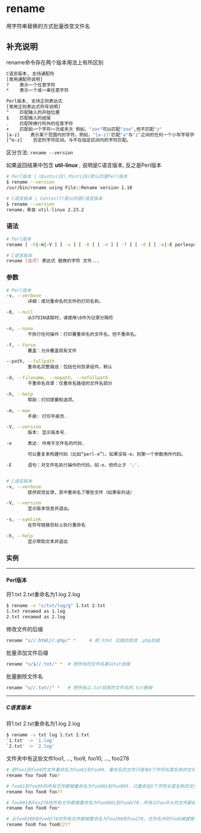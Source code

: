 <!--
 * @Author: your name
 * @Date: 2020-12-10 14:37:30
 * @LastEditTime: 2020-12-10 17:44:11
 * @LastEditors: Please set LastEditors
 * @Description: In User Settings Edit
 * @FilePath: /云/home/lshi/workspace/linux-command/command/rename.md
-->
rename
===

用字符串替换的方式批量改变文件名

## 补充说明

rename命令存在两个版本用法上有所区别 

```bash
C语言版本, 支持通配符
[常用通配符说明]
?    表示一个任意字符
*    表示一个或一串任意字符

Perl版本, 支持正则表达式
[常用正则表达式符号说明]
^    匹配输入的开始位置
$    匹配输入的结尾
.    匹配除换行符外的任意字符
+    匹配前一个字符一次或多次 例如，"zo+"可以匹配"zoo",但不匹配"z"
[a-z]    表示某个范围内的字符，例如，"[a-z]"匹配"a"与"z"之间的任何一个小写字母字符。
[^m-z]    否定的字符区间。与不在指定区间内的字符匹配。
```

区分方法: `rename --version`

如果返回结果中包含 **util-linux** , 说明是C语言版本, 反之是Perl版本
```bash
# Perl版本 | Ubuntu(18),Mint(20)默认的是Perl版本
$ rename --version
/usr/bin/rename using File::Rename version 1.10

# C语言版本 | Centos(7)默认的是C语言版本
$ rename --version
rename，来自 util-linux 2.23.2
```


###  语法

```bash
# Perl版本
rename [ -h|-m|-V ] [ -v ] [ -0 ] [ -n ] [ -f ] [ -d ] [ -e|-E perlexpr]*|perlexpr [ files ]

# C语言版本
rename [选项] 表达式 替换的字符 文件...
```

###  参数

```bash
# Perl版本
-v, --verbose
        详细：成功重命名的文件的打印名称。

-0, --null
        从STDIN读取时，请使用\0作为记录分隔符

-n, --nono
        不执行任何操作：打印要重命名的文件名，但不重命名。

-f, --force
        覆盖：允许覆盖现有文件

--path, --fullpath
        重命名完整路径：包括任何目录组件。默认

-d, --filename, --nopath, --nofullpath
        不重命名目录：仅重命名路径的文件名部分

-h, --help
        帮助：打印提要和选项。

-m, --man
        手册: 打印手册页.

-V, --version
        版本: 显示版本号.

-e      表达: 作用于文件名的代码.

        可以重复来构建代码（比如“perl-e”）。如果没有-e，则第一个参数用作代码。

-E      语句：对文件名执行操作的代码，如-e，但终止于 ';'.


# C语言版本
-v, --verbose
        提供视觉反馈，其中重命名了哪些文件（如果有的话）

-V, --version
        显示版本信息并退出。

-s, --symlink
        在符号链接目标上执行重命名

-h, --help
        显示帮助文本并退出
```

###  实例

---

#### Perl版本

将1.txt 2.txt重命名为1.log 2.log

```bash
$ rename -v "s/txt/log/g" 1.txt 2.txt
1.txt renamed as 1.log
2.txt renamed as 2.log
```

修改文件的后缀

```bash
rename "s//.html//.php/" *     # 把.html 后缀的改成 .php后缀
```

批量添加文件后缀

```bash
rename "s/$//.txt/" *  # 把所有的文件名都以txt结尾
```

批量删除文件名

```bash
rename "s//.txt//" *   # 把所有以.txt结尾的文件名的.txt删掉
```

---

##### C语言版本


将1.txt 2.txt重命名为1.log 2.log

```bash
$ rename -v txt log 1.txt 2.txt
`1.txt' -> `1.log'
`2.txt' -> `2.log'
```

文件夹中有这些文件foo1, ..., foo9, foo10, ..., foo278
```bash
# 把foo1到foo9的文件重命名为foo01到foo09，重命名的文件只是有4个字符长度名称的文件，文件名中的foo被替换为foo0。
rename foo foo0 foo?

# foo01到foo99的所有文件都被重命名为foo001到foo099，只重命名5个字符长度名称的文件，文件名中的foo被替换为foo0。
rename foo foo0 foo??

# foo001到foo278的所有文件都被重命名为foo0001到foo0278，所有以foo开头的文件都被重命名。
rename foo foo0 foo*

# 从foo0200到foo0278的所有文件都被重命名为foo200到foo278，文件名中的foo0被替换为foo。
rename foo0 foo foo0[2]*
```


<!-- Linux命令行搜索引擎：https://jaywcjlove.github.io/linux-command/ -->